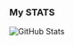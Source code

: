 ### My STATS

<!--
<h1> Hellooooo <img src="https://media.tenor.com/4PXxgZON9NwAAAAi/cats-miskey-the-peacemaker.gif" width=50 </h1>
<p align="center">
    <img src="https://telegra.ph/file/8219cb8e2fed6e3eae767.gif" width="500" height="280" alt="https://github.com/Hero351"/>
</p>
<h2 align="center">
	I'm a Font-end Developer trying his best <img src="https://media.tenor.com/_mYZWyrW3AUAAAAi/peach-goma-pc-night-keyboard-smashing.gif" width="50"/>
	
</h2>

### `About Me :`
```bash
> Nama : Saad
> Age : 16
> I'm a student in high school 
```

## 🪽 - Mastering :

![HTML5](https://img.shields.io/badge/html5-%23E34F26.svg?style=for-the-badge&logo=html5&logoColor=white)
![CSS3](https://img.shields.io/badge/css3-%231572B6.svg?style=for-the-badge&logo=css3&logoColor=white)
![JavaScript](https://img.shields.io/badge/javascript-%23323330.svg?style=for-the-badge&logo=javascript&logoColor=Yellow)

## 🍟 - learning :

![TypeScript](https://img.shields.io/badge/typescript-%23007ACC.svg?style=for-the-badge&logo=typescript&logoColor=white)
![React](https://img.shields.io/badge/react-%2320232a.svg?style=for-the-badge&logo=react&logoColor=%2361DAFB)
![Vue.js](https://img.shields.io/badge/vuejs-%2335495e.svg?style=for-the-badge&logo=vuedotjs&logoColor=%234FC08D)
![Angular](https://img.shields.io/badge/angular-%23DD0031.svg?style=for-the-badge&logo=angular&logoColor=white)
![Next JS](https://img.shields.io/badge/Next-black?style=for-the-badge&logo=next.js&logoColor=white)
![Bootstrap](https://img.shields.io/badge/bootstrap-%238511FA.svg?style=for-the-badge&logo=bootstrap&logoColor=white)
![SASS](https://img.shields.io/badge/SASS-hotpink.svg?style=for-the-badge&logo=SASS&logoColor=white)
![TailwindCSS](https://img.shields.io/badge/Tailwind_CSS-38B2AC?style=for-the-badge&logo=tailwind-css&logoColor=white)
![Bootstrap](https://img.shields.io/badge/Bootstrap-563D7C?style=for-the-badge&logo=bootstrap&logoColor=white)
-->

![GitHub Stats](https://github-readme-stats.vercel.app/api?username=hyodu&theme=default)
